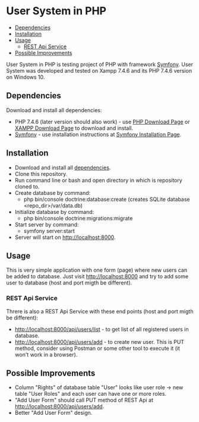 #  User System in PHP

 - [Dependencies](#dependencies)
 - [Installation](#installation)
  - [Usage](#usage)
	  - [REST Api Service](#rest-api-service)
- [Possible Improvements](#possible-improvements)


User System in PHP is testing project of PHP with framework [Symfony](https://symfony.com/). User System was developed and tested on Xampp 7.4.6 and its PHP 7.4.6 version on Windows 10.

## Dependencies
Download and install all dependencies:
- PHP 7.4.6 (later version should also work) - use [PHP Download Page]([https://www.php.net/downloads]) or [XAMPP Download Page]([https://www.apachefriends.org/download.html]) to download and install.
 - [Symfony](https://symfony.com/) - use installation instructions at [Symfony Installation Page]([https://symfony.com/doc/current/setup.html](https://symfony.com/doc/current/setup.html)).

## Installation
- Download and install all [dependencies](#dependencies).
- Clone this repository.
- Run command line or bash and open directory in which is repository cloned to.
- Create database by command:
	- php bin/console doctrine:database:create (creates SQLite database <repo_dir>/var/data.db)
- Initialize database by command:
	- php bin/console doctrine:migrations:migrate
- Start server by command:
	- symfony server:start
- Server will start on [http://localhost:8000](http://localhost:8000).

## Usage
This is very simple application with one form (page) where new users can be added to database. Just visit [http://localhost:8000](http://localhost:8000) and try to add some user to database (host and port migth be different).

### REST Api Service
Threre is also a REST Api Service with these end points (host and port migth be different):
- [http://localhost:8000/api/users/list](http://localhost:8000/api/users/list) - to get list of all registered users in database.
- [http://localhost:8000/api/users/add](http://localhost:8000/api/users/add) - to create new user. This is PUT method, consider using Postman or some other tool to execute it (it won't work in a browser).

## Possible Improvements
- Column "Rights" of database table "User" looks like user role -> new table "User Roles" and each user can have one or more roles.
- "Add User Form" should call PUT method of REST Api at [http://localhost:8000/api/users/add](http://localhost:8000/api/users/add).
- Better "Add User Form" design.
